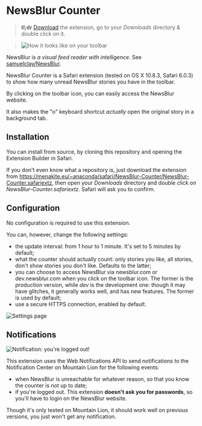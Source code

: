 # NewsBlur Counter
> **tl;dr** [Download](https://menakite.eu/~anaconda/safari/NewsBlur-Counter/NewsBlur-Counter.safariextz) the extension, go to your _Downloads_ directory & double click on it.

>![How it looks like on your toolbar](https://raw.github.com/anaconda/NewsBlur-Counter/master/images/screenshots/toolbar.png "How it looks like on your toolbar")

NewsBlur is _a visual feed reader with intelligence_.  See [samuelclay/NewsBlur](https://github.com/samuelclay/NewsBlur).

NewsBlur Counter is a Safari extension (tested on OS X 10.8.3, Safari 6.0.3) to show how many unread NewsBlur stories you have in the toolbar.

By clicking on the toolbar icon, you can easily access the NewsBlur website.

It also makes the "o" keyboard shortcut _actually_ open the original story in a background tab.

## Installation
You can install from source, by cloning this repository and opening the Extension Builder in Safari.

If you don't even know what a repository is, just download the extension from https://menakite.eu/~anaconda/safari/NewsBlur-Counter/NewsBlur-Counter.safariextz, then open your _Downloads_ directory and double click on _NewsBlur-Counter.safariextz_.  Safari will ask you to confirm.

## Configuration
No configuration is required to use this extension.

You can, however, change the following settings:

* the update interval: from 1 hour to 1 minute.  It's set to 5 minutes by default;
* what the counter should actually count: only stories you like, all stories, don't show stories you don't like.  Defaults to the latter;
* you can choose to access NewsBlur via newsblur.com or dev.newsblur.com when you click on the toolbar icon.  The former is the production version, while _dev_ is the development one: though it may have glitches, it generally works well, and has new features.  The former is used by default;
* use a secure HTTPS connection, enabled by default.

![Settings page](https://raw.github.com/anaconda/NewsBlur-Counter/master/images/screenshots/settings.png "Settings page")

## Notifications
![Notification: you're logged out!](https://raw.github.com/anaconda/NewsBlur-Counter/master/images/screenshots/notification.png "Notification: you're logged out")

This extension uses the Web Notifications API to send notifications to the Notification Center on Mountain Lion for the following events:

* when NewsBlur is unreachable for whatever reason, so that you know the counter is not up to date;
* if you're logged out.  This extension **doesn't ask you for passwords**, so you'll have to login on the NewsBlur website.

Though it's only tested on Mountain Lion, it should work well on previous versions, you just won't get any notification.

